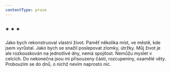 ```yaml
---
contentType: prose
---
```


## \* \* \*

Jako bych rekonstruoval vlastní život. Paměť několika míst, ve městě, kde jsem vyrůstal. Jako bych se snažil poslepovat zlomky, útržky. Můj život je ale rozkouskován na jednotlivé dny, nemá spojitost. Nemůžu myslet v celcích. Do nekonečna jsou mi přisouzeny části, rozcupeniny, osamělé věty. Probouzím se do dnů, o nichž nevím naprosto nic.
